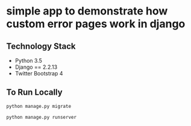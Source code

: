 # simple app to demonstrate how custom error pages work in django


## Technology Stack

- Python  3.5
- Django == 2.2.13
- Twitter Bootstrap 4



## To Run Locally 



```bash
python manage.py migrate
```

```bash
python manage.py runserver
```





